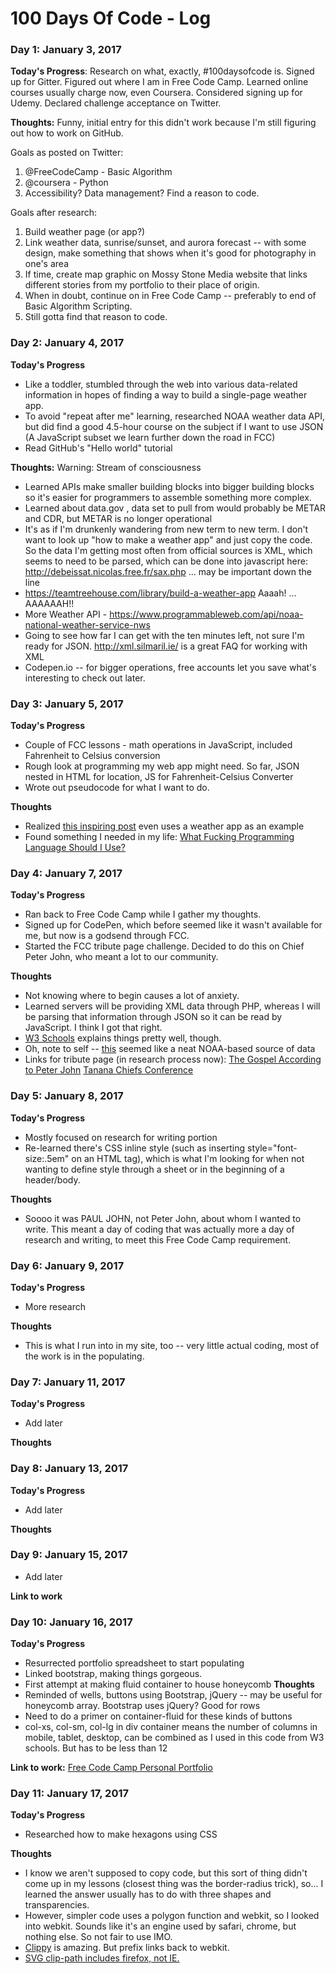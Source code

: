 # 100 Days Of Code - Log

### Day 1: January 3, 2017

**Today's Progress**: Research on what, exactly, #100daysofcode is. Signed up for Gitter. Figured out where I am in Free Code Camp. Learned online courses usually charge now, even Coursera. Considered signing up for Udemy. Declared challenge acceptance on Twitter. 

**Thoughts:** Funny, initial entry for this didn't work because I'm still figuring out how to work on GitHub. 

Goals as posted on Twitter:
 1. @FreeCodeCamp - Basic Algorithm
 2. @coursera - Python  
 3. Accessibility? Data management? Find a reason to code.

Goals after research:
1. Build weather page (or app?)
2. Link weather data, sunrise/sunset, and aurora forecast -- with some design, make something that shows when it's good for photography in one's area
3. If time, create map graphic on Mossy Stone Media website that links different stories from my portfolio to their place of origin. 
4. When in doubt, continue on in Free Code Camp -- preferably to end of Basic Algorithm Scripting. 
5. Still gotta find that reason to code.

### Day 2: January 4, 2017

**Today's Progress**
- Like a toddler, stumbled through the web into various data-related information in hopes of finding a way to build a single-page weather app. 
- To avoid "repeat after me" learning, researched NOAA weather data API, but did find a good 4.5-hour course on the subject if I want to use JSON (A JavaScript subset we learn further down the road in FCC) 
- Read GitHub's "Hello world" tutorial

**Thoughts:** 
Warning: Stream of consciousness
- Learned APIs make smaller building blocks into bigger building blocks so it's easier for programmers to assemble something more complex. 
- Learned about data.gov , data set to pull from would probably be METAR and CDR, but METAR is no longer operational
- It's as if I'm drunkenly wandering from new term to new term. I don't want to look up "how to make a weather app" and just copy the code. So the data I'm getting most often from official sources is XML, which seems to need to be parsed, which can be done into javascript here: http://debeissat.nicolas.free.fr/sax.php ... may be important down the line
- https://teamtreehouse.com/library/build-a-weather-app Aaaah! ... AAAAAAH!! 
- More Weather API - https://www.programmableweb.com/api/noaa-national-weather-service-nws
- Going to see how far I can get with the ten minutes left, not sure I'm ready for JSON. http://xml.silmaril.ie/ is a great FAQ for working with XML 
- Codepen.io -- for bigger operations, free accounts let you save what's interesting to check out later. 

### Day 3: January 5, 2017

**Today's Progress**
- Couple of FCC lessons - math operations in JavaScript, included Fahrenheit to Celsius conversion
- Rough look at programming my web app might need. So far, JSON nested in HTML for location, JS for Fahrenheit-Celsius Converter
- Wrote out pseudocode for what I want to do. 

**Thoughts**
- Realized [this inspiring post](https://medium.freecodecamp.com/how-to-get-a-developer-job-in-less-than-a-year-c27bbfe71645#.ro3w4nc1q) even uses a weather app as an example
- Found something I needed in my life: [What Fucking Programming Language Should I Use?](http://www.wfplsiu.com)

### Day 4: January 7, 2017
**Today's Progress**
- Ran back to Free Code Camp while I gather my thoughts. 
- Signed up for CodePen, which before seemed like it wasn't available for me, but now is a godsend through FCC.
- Started the FCC tribute page challenge. Decided to do this on Chief Peter John, who meant a lot to our community.

**Thoughts**
- Not knowing where to begin causes a lot of anxiety. 
- Learned servers will be providing XML data through PHP, whereas I will be parsing that information through JSON so it can be read by JavaScript. I think I got that right. 
- [W3 Schools](http://www.w3schools.com/js/js_json_php.asp) explains things pretty well, though. 
- Oh, note to self -- [this](https://nomads.ncdc.noaa.gov/thredds/gfs4.html) seemed like a neat NOAA-based source of data
- Links for tribute page (in research process now): [The Gospel According to Peter John](http://ankn.uaf.edu/publications/Books/Peter_John.pdf) [Tanana Chiefs Conference](https://www.tananachiefs.org/about/our-leadership/traditional-chiefs/chief-peter-john/)

### Day 5: January 8, 2017
**Today's Progress**
- Mostly focused on research for writing portion
- Re-learned there's CSS inline style (such as inserting style="font-size:.5em" on an HTML tag), which is what I'm looking for when not wanting to define style through a sheet or in the beginning of a header/body. 


**Thoughts**
- Soooo it was PAUL JOHN, not Peter John, about whom I wanted to write. This meant a day of coding that was actually more a day of research and writing, to meet this Free Code Camp requirement. 

### Day 6: January 9, 2017
**Today's Progress**
- More research

**Thoughts**
- This is what I run into in my site, too -- very little actual coding, most of the work is in the populating. 

### Day 7: January 11, 2017
**Today's Progress**
- Add later

**Thoughts**


### Day 8: January 13, 2017
**Today's Progress**
- Add later

**Thoughts**

### Day 9: January 15, 2017
- Add later

**Link to work**

### Day 10: January 16, 2017
**Today's Progress**
- Resurrected portfolio spreadsheet to start populating
- Linked bootstrap, making things gorgeous.
- First attempt at making fluid container to house honeycomb
**Thoughts**
- Reminded of wells, buttons using Bootstrap, jQuery -- may be useful for honeycomb array. Bootstrap uses jQuery? Good for rows
- Need to do a primer on container-fluid for these kinds of buttons
- col-xs, col-sm, col-lg in div container means the number of columns in mobile, tablet, desktop, can be combined as I used in this code from W3 schools. But has to be less than 12


**Link to work:**
[Free Code Camp Personal Portfolio](https://codepen.io/mossystonemedia/pen/oBzEVw)

### Day 11: January 17, 2017
**Today's Progress**
- Researched how to make hexagons using CSS

**Thoughts**
- I know we aren't supposed to copy code, but this sort of thing didn't come up in my lessons (closest thing was the border-radius trick), so... I learned the answer usually has to do with three shapes and transparencies. 
- However, simpler code uses a polygon function and webkit, so I looked into webkit. Sounds like it's an engine used by safari, chrome, but nothing else. So not fair to use IMO.
- [Clippy](http://bennettfeely.com/clippy/) is amazing. But prefix links back to webkit. 
- [SVG clip-path includes firefox, not IE.](https://www.smashingmagazine.com/2015/05/creating-responsive-shapes-with-clip-path/)

<!--**Link to work:** [Calculator App](http://www.example.com)

### Day 0: February 30, 2016 (Example 2)
##### (delete me or comment me out)

**Today's Progress**: Fixed CSS, worked on canvas functionality for the app.

**Thoughts**: I really struggled with CSS, but, overall, I feel like I am slowly getting better at it. Canvas is still new for me, but I managed to figure out some basic functionality.

**Link(s) to work**: [Calculator App](http://www.example.com)


### Day 1: June 27, Monday

**Today's Progress**: I've gone through many exercises on FreeCodeCamp.

**Thoughts** I've recently started coding, and it's a great feeling when I finally solve an algorithm challenge after a lot of attempts and hours spent.

**Link(s) to work**
1. [Find the Longest Word in a String](https://www.freecodecamp.com/challenges/find-the-longest-word-in-a-string)
2. [Title Case a Sentence](https://www.freecodecamp.com/challenges/title-case-a-sentence)*/-->
